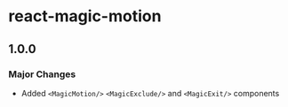 # react-magic-motion

## 1.0.0

### Major Changes

- Added `<MagicMotion/>` `<MagicExclude/>` and `<MagicExit/>` components
